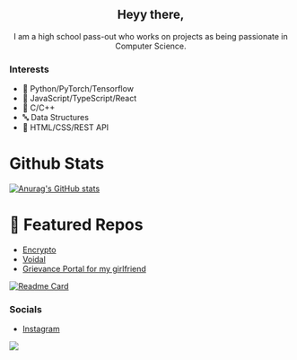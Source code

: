 <h2 align="center">Heyy there,</h3>
<p align="center">I am a high school pass-out who works on projects as being passionate in Computer Science.</p>

### Interests
- 🐍 Python/PyTorch/Tensorflow
- 📜 JavaScript/TypeScript/React
- 📸 C/C++
- 🔤 Data Structures
- 💽 HTML/CSS/REST API



# Github Stats
[![Anurag's GitHub stats](https://github-readme-stats.vercel.app/api?username=plagzee&show_icons=true&theme=dracula)](https://github.com/anuraghazra/github-readme-stats)  


# 🌟 Featured Repos
- [Encrypto](https://github.com/encrypto)
- [Voidal](https://github.com/plagzee/Final-Voidal)
- [Grievance Portal for my girlfriend](https://github.com/jyoti-grief-portal)



[![Readme Card](https://github-readme-stats.vercel.app/api/pin/?username=plagzee&repo=demios)](https://github.com/anuraghazra/github-readme-stats)

### Socials
- [Instagram](https://instagram.com/ahiran.s_)


![](https://komarev.com/ghpvc/?username=plagzee&color=green)



